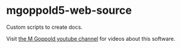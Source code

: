 # mgoppold5-web-source

Custom scripts to create docs.

Visit [the M Goppold youtube channel](https://www.youtube.com/channel/UCjyvkLWgO3U7lCYxFnDJfCg) for videos about this software.
